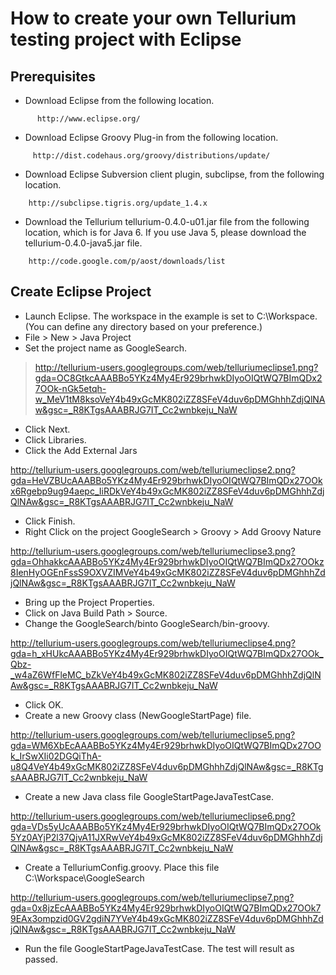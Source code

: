 # How to create your own Tellurium testing project with Eclipse #

## Prerequisites ##
  * Download Eclipse from the following location.
```
      http://www.eclipse.org/
```

  * Download Eclipse Groovy Plug-in from the following location.
```
     http://dist.codehaus.org/groovy/distributions/update/
```

  * Download Eclipse Subversion client plugin, subclipse, from the following location.
```
    http://subclipse.tigris.org/update_1.4.x
```

  * Download the Tellurium tellurium-0.4.0-u01.jar file from the following location, which is for Java 6. If you use Java 5, please download the tellurium-0.4.0-java5.jar file.
```
    http://code.google.com/p/aost/downloads/list
```

## Create Eclipse Project ##
  * Launch Eclipse. The workspace in the example is set to C:\Workspace. (You can define any directory based on your preference.)
  * File > New > Java Project
  * Set the project name as GoogleSearch.

> http://tellurium-users.googlegroups.com/web/telluriumeclipse1.png?gda=OC8GtkcAAABBo5YKz4My4Er929brhwkDIyoOIQtWQ7BImQDx27OOk-nGk5etqh-w_MeV1tM8ksoVeY4b49xGcMK802iZZ8SFeV4duv6pDMGhhhZdjQlNAw&gsc=_R8KTgsAAABRJG7IT_Cc2wnbkeju_NaW


  * Click Next.
  * Click Libraries.
  * Click the Add External Jars

http://tellurium-users.googlegroups.com/web/telluriumeclipse2.png?gda=HeVZBUcAAABBo5YKz4My4Er929brhwkDIyoOIQtWQ7BImQDx27OOkx6Rgebp9ug94aepc_IiRDkVeY4b49xGcMK802iZZ8SFeV4duv6pDMGhhhZdjQlNAw&gsc=_R8KTgsAAABRJG7IT_Cc2wnbkeju_NaW


  * Click Finish.
  * Right Click on the project GoogleSearch > Groovy > Add Groovy Nature

http://tellurium-users.googlegroups.com/web/telluriumeclipse3.png?gda=OhhakkcAAABBo5YKz4My4Er929brhwkDIyoOIQtWQ7BImQDx27OOkz8IenHyOGEnFssS9OXVZIMVeY4b49xGcMK802iZZ8SFeV4duv6pDMGhhhZdjQlNAw&gsc=_R8KTgsAAABRJG7IT_Cc2wnbkeju_NaW


  * Bring up the Project Properties.
  * Click on Java Build Path > Source.
  * Change the GoogleSearch/binto  GoogleSearch/bin-groovy.

http://tellurium-users.googlegroups.com/web/telluriumeclipse4.png?gda=h_xHUkcAAABBo5YKz4My4Er929brhwkDIyoOIQtWQ7BImQDx27OOk_Qbz-_w4aZ6WfFleMC_bZkVeY4b49xGcMK802iZZ8SFeV4duv6pDMGhhhZdjQlNAw&gsc=_R8KTgsAAABRJG7IT_Cc2wnbkeju_NaW


  * Click OK.
  * Create a new Groovy class (NewGoogleStartPage) file.

http://tellurium-users.googlegroups.com/web/telluriumeclipse5.png?gda=WM6XbEcAAABBo5YKz4My4Er929brhwkDIyoOIQtWQ7BImQDx27OOk_IrSwXIi02DGQiThA-u8Q4VeY4b49xGcMK802iZZ8SFeV4duv6pDMGhhhZdjQlNAw&gsc=_R8KTgsAAABRJG7IT_Cc2wnbkeju_NaW


  * Create a new Java class file GoogleStartPageJavaTestCase.

http://tellurium-users.googlegroups.com/web/telluriumeclipse6.png?gda=VDs5yUcAAABBo5YKz4My4Er929brhwkDIyoOIQtWQ7BImQDx27OOk5Yz0AYjP2l37QjvA11JXRwVeY4b49xGcMK802iZZ8SFeV4duv6pDMGhhhZdjQlNAw&gsc=_R8KTgsAAABRJG7IT_Cc2wnbkeju_NaW


  * Create a TelluriumConfig.groovy. Place this file C:\Workspace\GoogleSearch

http://tellurium-users.googlegroups.com/web/telluriumeclipse7.png?gda=0x8jzEcAAABBo5YKz4My4Er929brhwkDIyoOIQtWQ7BImQDx27OOk79EAx3ompzid0GV2gdiN7YVeY4b49xGcMK802iZZ8SFeV4duv6pDMGhhhZdjQlNAw&gsc=_R8KTgsAAABRJG7IT_Cc2wnbkeju_NaW


  * Run the file GoogleStartPageJavaTestCase. The test will result as passed.